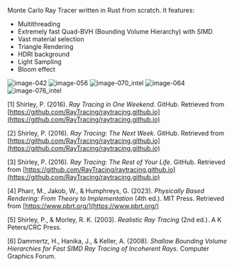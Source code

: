 Monte Carlo Ray Tracer written in Rust from scratch. It features:
* Multithreading
* Extremely fast Quad-BVH (Bounding Volume Hierarchy) with SIMD
* Vast material selection
* Triangle Rendering
* HDRI background
* Light Sampling
* Bloom effect

![image-042](https://github.com/miguelggcc/raytracer/assets/100235899/855d7bf4-f269-4494-b6da-a60e0845e6dfc|width=320px)
![image-056](https://github.com/miguelggcc/raytracer/assets/100235899/6282162e-1635-43fb-a8ef-fed68a441835|width=320px)
![image-070_intel](https://github.com/miguelggcc/raytracer/assets/100235899/2010969b-3841-4551-abd2-a82f95d23ffa|width=320px)
![image-064](https://github.com/miguelggcc/raytracer/assets/100235899/6e131e57-a1b1-4f97-bbd3-514eca7e5ccf|width=320px)
![image-076_intel](https://github.com/miguelggcc/raytracer/assets/100235899/d63cc9bd-37f3-42f5-a664-60a6089ea59c|width=320px)



[1] Shirley, P. (2016). *Ray Tracing in One Weekend*. GitHub. Retrieved from [https://github.com/RayTracing/raytracing.github.io](https://github.com/RayTracing/raytracing.github.io)

[2] Shirley, P. (2016). *Ray Tracing: The Next Week*. GitHub. Retrieved from [https://github.com/RayTracing/raytracing.github.io](https://github.com/RayTracing/raytracing.github.io)

[3] Shirley, P. (2016). *Ray Tracing: The Rest of Your Life*. GitHub. Retrieved from [https://github.com/RayTracing/raytracing.github.io](https://github.com/RayTracing/raytracing.github.io)

[4] Pharr, M., Jakob, W., & Humphreys, G. (2023). *Physically Based Rendering: From Theory to Implementation* (4th ed.). MIT Press. Retrieved from [https://www.pbrt.org/](https://www.pbrt.org/)

[5] Shirley, P., & Morley, R. K. (2003). *Realistic Ray Tracing* (2nd ed.). A K Peters/CRC Press.

[6] Dammertz, H., Hanika, J., & Keller, A. (2008). *Shallow Bounding Volume Hierarchies for Fast SIMD Ray Tracing of Incoherent Rays*. Computer Graphics Forum.
